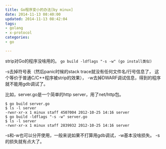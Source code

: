 ```yaml
---
title: Go程序变小的办法[by minux]  
date: 2014-11-13 08:40:00
updated: 2014-11-13 08:42:04
tags: 
- golang
- x-protocol
categories: 
- go

---
```

strip对Go的程序没啥用的。
`go build -ldflags "-s -w" (go install类似)`


<!--more-->


-s去掉符号表（然后panic时候的stack trace就没有任何文件名/行号信息了，
这个等价于普通C/C++程序被strip的效果），
-w去掉DWARF调试信息，得到的程序就不能用gdb调试了。

比如，server.go是一个简单的http server，用了net/http包。

    $ go build server.go
    $ ls -l server
    -rwxr-xr-x 1 minux staff 4507004 2012-10-25 14:16 server
    $ go build -ldflags "-s -w" server.go 
    $ ls -l server
    -rwxr-xr-x 1 minux staff 2839932 2012-10-25 14:16 server

-s和-w也可以分开使用，一般来说如果不打算用gdb调试，-w基本没啥损失。
-s的损失就有点大了。